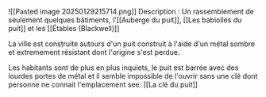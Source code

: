 ![[Pasted image 20250129215714.png]]
Description : 
	Un rassemblement de seulement quelques bâtiments, l'[[Auberge du puit]], [[Les babiolles du puit]] et les [[Étables (Blackwell)]] 

La ville est construite autours d'un puit construit à l'aide d'un métal sombre et extremement résistant dont l'origine s'est perdue.

Les habitants sont de plus en plus inquiets, le puit est barrée avec des lourdes portes de métal et il semble impossible de l'ouvrir sans une clé dont personne ne connait l'emplacement see: [[La clé du puit]] 